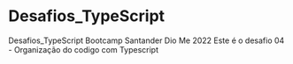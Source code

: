 # Desafios_TypeScript
 Desafios_TypeScript Bootcamp Santander
 Dio Me 2022
 Este é o desafio 04 - Organização do codigo com Typescript
